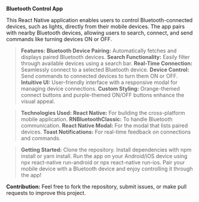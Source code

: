 **Bluetooth Control App**

This React Native application enables users to control Bluetooth-connected devices, such as lights, directly from their mobile devices. The app pairs with nearby Bluetooth devices, allowing users to search, connect, and send commands like turning devices ON or OFF.

> **Features:**
**Bluetooth Device Pairing:** Automatically fetches and displays paired Bluetooth devices.
**Search Functionality:** Easily filter through available devices using a search bar.
**Real-Time Connection:** Seamlessly connect to a selected Bluetooth device.
**Device Control:** Send commands to connected devices to turn them ON or OFF.
**Intuitive UI:** User-friendly interface with a responsive modal for managing device connections.
**Custom Styling:** Orange-themed connect buttons and purple-themed ON/OFF buttons enhance the visual appeal.

> **Technologies Used:**
**React Native:** For building the cross-platform mobile application.
**RNBluetoothClassic:** To handle Bluetooth communication.
**React Native Modal:** For the modal that lists paired devices.
**Toast Notifications:** For real-time feedback on connections and commands.

> **Getting Started:**
Clone the repository.
Install dependencies with npm install or yarn install.
Run the app on your Android/iOS device using npx react-native run-android or npx react-native run-ios.
Pair your mobile device with a Bluetooth device and enjoy controlling it through the app!

**Contribution:**
Feel free to fork the repository, submit issues, or make pull requests to improve this project.
